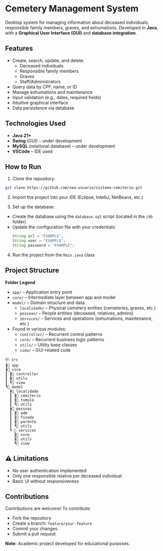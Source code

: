 # Cemetery Management System

Desktop system for managing information about deceased individuals, responsible family members, graves, and exhumations. Developed in **Java**, with a **Graphical User Interface (GUI)** and **database integration**.

## Features

- Create, search, update, and delete:
  - Deceased individuals
  - Responsible family members
  - Graves
  - Staff/Administrators
- Query data by CPF, name, or ID
- Manage exhumations and maintenance
- Input validation (e.g., dates, required fields)
- Intuitive graphical interface
- Data persistence via database

## Technologies Used

- **Java 21+**
- **Swing** (GUI) – under development
- **MySQL** (relational database) – under development
- **VSCode** – IDE used

## How to Run

1. Clone the repository:
  ```bash
  git clone https://github.com/seu-usuario/sistema-cemiterio.git
  ```
    
2. Import the project into your IDE (Eclipse, IntelliJ, NetBeans, etc.)  

3. Set up the database:
- Create the database using the `database.sql` script (located in the `/db` folder)
- Update the configuration file with your credentials:
  ```java
  String url = "EXAMPLE";
  String user = "EXAMPLE";
  String password = "EXAMPLE";
  ```

4. Run the project from the `Main.java` class

## Project Structure

**Folder Legend**
- `app/` – Application entry point
- `core/` – Intermediate layer between app and model
- `model/` – Domain structure and data
  - `localidade/` – Physical cemetery entities (cemeteries, graves, etc.)
  - `pessoas/` – People entities (deceased, relatives, admins)
  - `servicos/` – Services and operations (exhumations, maintenance, etc.)
- Found in various modules:
  - `controller/` – Recurrent control patterns
  - `core/` – Recurrent business logic patterns
  - `utils/` – Utility base classes
  - `view/` – GUI-related code

```
📦 src
┣📂 app
┣📂 core
┃ ┣📂 controller
┃ ┣📂 utils
┃ ┗📂 view
┗📂 model
  ┣📂 localidade
  ┃ ┣📂 cemiterio
  ┃ ┣📂 tumulo
  ┃ ┗📂 utils
  ┣📂 pessoas
  ┃ ┣📂 adm
  ┃ ┣📂 finado
  ┃ ┣📂 parente
  ┃ ┗📂 utils
  ┗ 📂 servicos
    ┣📂 core
    ┣📂 utils
    ┗📂 view
```

## ⚠️ Limitations

- No user authentication implemented
- Only one responsible relative per deceased individual
- Basic UI without responsiveness

## Contributions

Contributions are welcome! To contribute:

- Fork the repository
- Create a branch: `feature/your-feature`
- Commit your changes
- Submit a pull request

**Note:** Academic project developed for educational purposes.